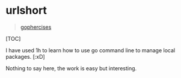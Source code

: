# urlshort

> [gophercises](https://github.com/gophercises/urlshort)

[TOC]

I have used 1h to learn how to use go command line to manage local packages. \[:xD]

Nothing to say here, the work is easy but interesting.
